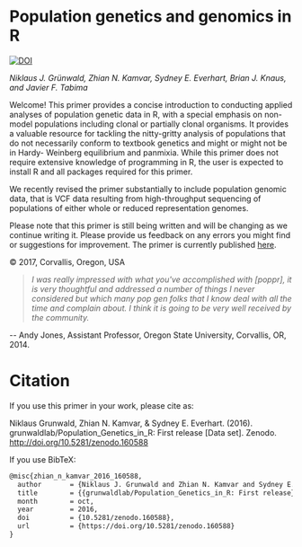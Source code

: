 # Population genetics and genomics in R

[![DOI](https://zenodo.org/badge/20031384.svg)](https://zenodo.org/badge/latestdoi/20031384)

*Niklaus J. Gr&uuml;nwald, Zhian N. Kamvar, Sydney E. Everhart, Brian J. Knaus, and Javier F. Tabima*

Welcome! This primer provides a concise introduction to conducting applied
analyses of population genetic data in R, with a special emphasis on non-model
populations including clonal or partially clonal organisms. It provides a
valuable resource for tackling the nitty-gritty analysis of populations that do
not necessarily conform to textbook genetics and might or might not be in Hardy-
Weinberg equilibrium and panmixia. While this primer does not require extensive
knowledge of programming in R, the user is expected to install R and all
packages required for this primer.

We recently revised the primer substantially to include population genomic data, that is VCF data resulting from high-throughput sequencing of populations of either whole or reduced representation genomes.

Please note that this primer is still being written and will be changing as we
continue writing it. Please provide us feedback on any errors you might find or
suggestions for improvement. The primer is currently published
[here](http://grunwaldlab.github.io/Population_Genetics_in_R/).



&copy; 2017, Corvallis, Oregon, USA

>*I was really impressed with what you've accomplished with [poppr], it is very thoughtful and addressed a number of things I never considered but which many pop gen folks that I know deal with all the time and complain about.  I think it is going to be very well received by the community.* 

-- Andy Jones, Assistant Professor, Oregon State University, Corvallis, OR, 2014.

Citation
========

If you use this primer in your work, please cite as:

Niklaus Grunwald, Zhian N. Kamvar, & Sydney E. Everhart. (2016). grunwaldlab/Population_Genetics_in_R: First release [Data set]. Zenodo. http://doi.org/10.5281/zenodo.160588

If you use BibTeX:

```tex
@misc{zhian_n_kamvar_2016_160588,
  author       = {Niklaus J. Grunwald and Zhian N. Kamvar and Sydney E. Everhart},
  title        = {{grunwaldlab/Population_Genetics_in_R: First release}},
  month        = oct,
  year         = 2016,
  doi          = {10.5281/zenodo.160588},
  url          = {https://doi.org/10.5281/zenodo.160588}
}
```



